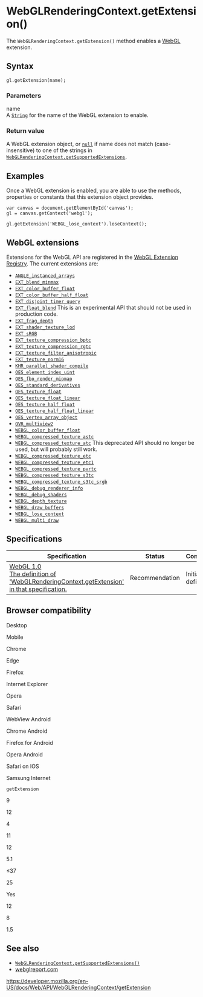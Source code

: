 WebGLRenderingContext.getExtension()
====================================

The `WebGLRenderingContext.getExtension()` method enables a [WebGL](../webgl_api) extension.

Syntax
------

    gl.getExtension(name);

### Parameters

name  
A [`String`](https://developer.mozilla.org/en-US/docs/Web/JavaScript/Reference/Global_Objects/String) for the name of the WebGL extension to enable.

### Return value

A WebGL extension object, or [`null`](https://developer.mozilla.org/en-US/docs/Web/JavaScript/Reference/Global_Objects/null) if name does not match (case-insensitive) to one of the strings in [`WebGLRenderingContext.getSupportedExtensions`](getsupportedextensions).

Examples
--------

Once a WebGL extension is enabled, you are able to use the methods, properties or constants that this extension object provides.

    var canvas = document.getElementById('canvas');
    gl = canvas.getContext('webgl');

    gl.getExtension('WEBGL_lose_context').loseContext();

WebGL extensions
----------------

Extensions for the WebGL API are registered in the [WebGL Extension Registry](https://www.khronos.org/registry/webgl/extensions/). The current extensions are:

-   [`ANGLE_instanced_arrays`](../angle_instanced_arrays)
-   [`EXT_blend_minmax`](../ext_blend_minmax)
-   [`EXT_color_buffer_float`](../ext_color_buffer_float)
-   [`EXT_color_buffer_half_float`](../ext_color_buffer_half_float)
-   [`EXT_disjoint_timer_query`](../ext_disjoint_timer_query)
-   [`EXT_float_blend`](../ext_float_blend) <span class="icon experimental" viewbox="0 0 100 100" xmlns="http://www.w3.org/2000/svg" role="img"> This is an experimental API that should not be used in production code. </span>
-   [`EXT_frag_depth`](../ext_frag_depth)
-   [`EXT_shader_texture_lod`](../ext_shader_texture_lod)
-   [`EXT_sRGB`](../ext_srgb)
-   [`EXT_texture_compression_bptc`](../ext_texture_compression_bptc)
-   [`EXT_texture_compression_rgtc`](../ext_texture_compression_rgtc)
-   [`EXT_texture_filter_anisotropic`](../ext_texture_filter_anisotropic)
-   [`EXT_texture_norm16`](../ext_texture_norm16)
-   [`KHR_parallel_shader_compile`](../khr_parallel_shader_compile)
-   [`OES_element_index_uint`](../oes_element_index_uint)
-   [`OES_fbo_render_mipmap`](../oes_fbo_render_mipmap)
-   [`OES_standard_derivatives`](../oes_standard_derivatives)
-   [`OES_texture_float`](../oes_texture_float)
-   [`OES_texture_float_linear`](../oes_texture_float_linear)
-   [`OES_texture_half_float`](../oes_texture_half_float)
-   [`OES_texture_half_float_linear`](../oes_texture_half_float_linear)
-   [`OES_vertex_array_object`](../oes_vertex_array_object)
-   [`OVR_multiview2`](../ovr_multiview2)
-   [`WEBGL_color_buffer_float`](../webgl_color_buffer_float)
-   [`WEBGL_compressed_texture_astc`](../webgl_compressed_texture_astc)
-   [`WEBGL_compressed_texture_atc`](../webgl_compressed_texture_atc)<span class="icon deprecated" viewbox="0 0 100 100" xmlns="http://www.w3.org/2000/svg" role="img"> This deprecated API should no longer be used, but will probably still work. </span>
-   [`WEBGL_compressed_texture_etc`](../webgl_compressed_texture_etc)
-   [`WEBGL_compressed_texture_etc1`](../webgl_compressed_texture_etc1)
-   [`WEBGL_compressed_texture_pvrtc`](../webgl_compressed_texture_pvrtc)
-   [`WEBGL_compressed_texture_s3tc`](../webgl_compressed_texture_s3tc)
-   [`WEBGL_compressed_texture_s3tc_srgb`](../webgl_compressed_texture_s3tc_srgb)
-   [`WEBGL_debug_renderer_info`](../webgl_debug_renderer_info)
-   [`WEBGL_debug_shaders`](../webgl_debug_shaders)
-   [`WEBGL_depth_texture`](../webgl_depth_texture)
-   [`WEBGL_draw_buffers`](../webgl_draw_buffers)
-   [`WEBGL_lose_context`](../webgl_lose_context)
-   [`WEBGL_multi_draw`](../webgl_multi_draw)

Specifications
--------------

<table><thead><tr class="header"><th>Specification</th><th>Status</th><th>Comment</th></tr></thead><tbody><tr class="odd"><td><a href="https://www.khronos.org/registry/webgl/specs/latest/1.0/#5.14.14">WebGL 1.0<br />
<span class="small">The definition of 'WebGLRenderingContext.getExtension' in that specification.</span></a></td><td><span class="spec-rec">Recommendation</span></td><td>Initial definition.</td></tr></tbody></table>

Browser compatibility
---------------------

Desktop

Mobile

Chrome

Edge

Firefox

Internet Explorer

Opera

Safari

WebView Android

Chrome Android

Firefox for Android

Opera Android

Safari on IOS

Samsung Internet

`getExtension`

9

12

4

11

12

5.1

≤37

25

Yes

12

8

1.5

See also
--------

-   [`WebGLRenderingContext.getSupportedExtensions()`](getsupportedextensions)
-   [webglreport.com](https://webglreport.com)

<a href="https://developer.mozilla.org/en-US/docs/Web/API/WebGLRenderingContext/getExtension" class="_attribution-link">https://developer.mozilla.org/en-US/docs/Web/API/WebGLRenderingContext/getExtension</a>
